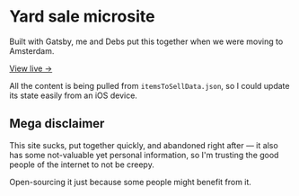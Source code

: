 # Yard sale microsite
Built with Gatsby, me and Debs put this together when we were moving to Amsterdam.

[View live →](https://yardsale.netlify.com)

All the content is being pulled from `itemsToSellData.json`, so I could update its state easily from an iOS device.

## Mega disclaimer
This site sucks, put together quickly, and abandoned right after — it also has some not-valuable yet personal information, so I'm trusting the good people of the internet to not be creepy. 

Open-sourcing it just because some people might benefit from it. 
